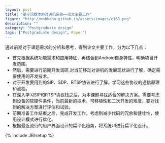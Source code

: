 ```yaml
---
layout: post
title: "基于流媒体的对讲机系统——论文主要工作"
figure: "http://mnhkahn.github.io/assets/images/c168.png"
description: ""
category: "Postgraduate design"
tags: ["Postgraduate design", Paper"]
---
```


通过前期对于课题需求的分析和思考，得到论文主要工作，分为以下几点：

+ 首先根据系统功能需求和应用特征，再结合到Android自身特性，明确项目开发范围。
+ 然后，需要进行前期开发调研,对当前移动对讲机的发展现状进行了解，确定需要使用的开发技术。
+ 对于开发要用到的SIP、SDP、RTSP协议进行了解，学习这些协议的通信原理和流程。
+ 在深入学习SIP和RTSP协议栈之后，为本课题寻找适合的解决方案。需要考虑到设备的软硬件条件，当前最新的技术，可移植性和二次开发的难度。要对找到的解决方案进行评估和试验。
+ 前期准备工作结束之后，完成开发工作。考虑到减少代码的冗余和健壮性，使用设计模式进行优化。
+ 根据最近流行的用户界面设计的扁平化趋势，将系统UI进行扁平化设计。

{% include JB/setup %}